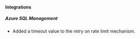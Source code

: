 
#### Integrations

##### Azure SQL Management

- Added a timeout value to the retry on rate limit mechanism.
